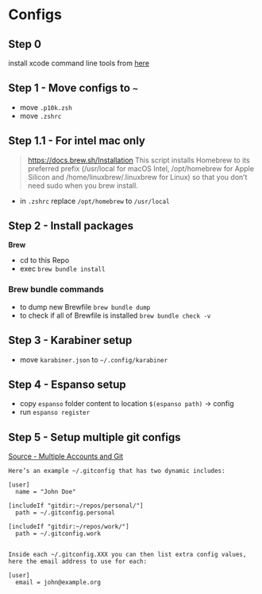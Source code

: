 # Configs

## Step 0
install xcode command line tools from [here](https://developer.apple.com/download/all/?q=command%20line%20tools)


## Step 1 - Move configs to `~`
- move `.p10k.zsh`
- move `.zshrc`

## Step 1.1 - For intel mac only
> https://docs.brew.sh/Installation
> This script installs Homebrew to its preferred prefix (/usr/local for macOS Intel, /opt/homebrew for Apple Silicon and /home/linuxbrew/.linuxbrew for Linux) so that you don’t need sudo when you brew install.

- in `.zshrc` replace `/opt/homebrew` to `/usr/local`

## Step 2 - Install packages

**Brew**
- cd to this Repo
- exec `brew bundle install`

### Brew bundle commands
- to dump new Brewfile `brew bundle dump`
- to check if all of Brewfile is installed `brew bundle check -v`

## Step 3 - Karabiner setup
- move `karabiner.json` to `~/.config/karabiner`

## Step 4 - Espanso setup
- copy `espanso` folder content to location `$(espanso path)` -> config
- run `espanso register`

## Step 5 - Setup multiple git configs

[Source - Multiple Accounts and Git](https://www.bram.us/2021/09/03/multiple-accounts-and-git/)

    Here’s an example ~/.gitconfig that has two dynamic includes:

    [user]
      name = "John Doe"

    [includeIf "gitdir:~/repos/personal/"]
      path = ~/.gitconfig.personal

    [includeIf "gitdir:~/repos/work/"]
      path = ~/.gitconfig.work


    Inside each ~/.gitconfig.XXX you can then list extra config values, here the email address to use for each:

    [user]
      email = john@example.org
